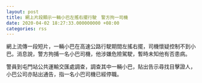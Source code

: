 ```yaml
---
layout: post
title: 網上片段顯示一輛小巴左搖右擺行駛　警方拘一司機
date: 2020-04-02 18:27:33.000000000 +08:00
categories: rss
---
```


網上流傳一段短片，一輛小巴在高速公路行駛期間左搖右擺，司機懷疑控制不到小巴。消息說，警方拘捕一名小巴司機，他涉嫌危險駕駛，暫時未知他有否患病。

警員到屯門站公共運輸交匯處調查，調查其中一輛小巴，貼出告示尋找目擊證人，小巴公司亦貼出通告，指一名小巴司機已經停職。
